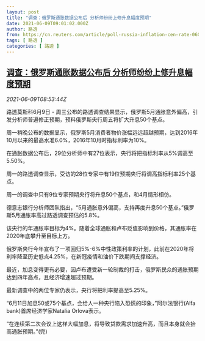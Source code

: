```yaml
---
layout: post
title: "调查：俄罗斯通胀数据公布后 分析师纷纷上修升息幅度预期"
date: 2021-06-09T09:01:02.000Z
author: 路透
from: https://cn.reuters.com/article/poll-russia-inflation-cen-rate-0609-idCNKCS2DL0TP
tags: [ 路透 ]
categories: [ 路透 ]
---
```

<!--1623229262000-->
[调查：俄罗斯通胀数据公布后 分析师纷纷上修升息幅度预期](https://cn.reuters.com/article/poll-russia-inflation-cen-rate-0609-idCNKCS2DL0TP)
------

<div>
<div><i>2021-06-09T08:53:44Z</i></div><p>路透莫斯科6月9日 - 周三公布的路透调查结果显示，俄罗斯5月通胀意外偏高，引发分析师普遍修正预期，预料俄罗斯央行周五将扩大升息50个基点。</p><p>周一稍晚公布的数据显示，俄罗斯5月消费者物价涨幅远远超越预期，达到2016年10月以来的最高水准6.0%，2016年10月时指标利率为10%。</p><p>在通胀数据公布后，29位分析师中有27位表示，央行将把指标利率从5%调高至5.50%。</p><p>周一的路透调查显示，受访的28位专家中有19位预期央行将调高指标利率25个基点。</p><p>周一的调查中只有9位专家预期央行将升息50个基点，和4月情形相仿。</p><p>德意志银行分析师团队指出，“5月通胀意外偏高，支持再度升息50个基点。”俄罗斯5月通胀率高过路透调查预估的5.8%。</p><p>该央行的年通胀率目标为4%。随着全球通胀和卢布贬值影响到价格，其通胀率在2020年底攀升至目标上方。</p><p>俄罗斯央行今年宣布了一项回归5%-6%中性政策利率的计划，此前在2020年将利率降至历史低点4.25%，在新冠疫情和油价下跌期间支撑经济。</p><p>最近，加息变得更有必要，因卢布遭受新一轮制裁的打击，俄罗斯民众的通胀预期达到四年高点，且经济增速超过预期。</p><p>最新调查中的两位专家仍表示，央行将把利率提高至5.25%。</p><p>“6月11日加息50或75个基点，会给人一种央行陷入恐慌的印象，”阿尔法银行(Alfa bank)首席经济学家Natalia Orlova表示。</p><p>“在连续第二次会议上这样大幅加息，将导致贷款需求加速升高，而且本身就会抬高通胀预期。”(完)</p>
</div>
